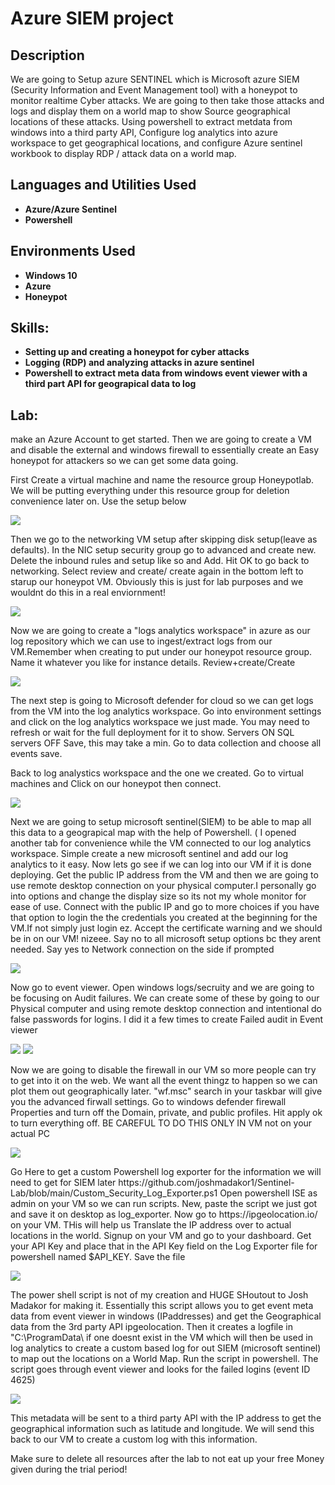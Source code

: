 <h1>Azure SIEM project </h1>

<h2>Description</h2>
We are going to Setup azure SENTINEL which is Microsoft azure SIEM (Security Information and Event Management tool) with a honeypot to monitor realtime Cyber attacks. We are going to then take those attacks and logs and display them on a world map to show Source geographical locations of these attacks. Using powershell to extract metdata  from windows into a third party API, Configure log analytics into azure workspace to get geographical locations, and configure Azure sentinel workbook to display RDP / attack data on a world map.
<br />


<h2>Languages and Utilities Used</h2>

- <b>Azure/Azure Sentinel</b> 
- <b>Powershell</b>

<h2>Environments Used</h2>

- <b>Windows 10</b>
- <b>Azure</b>
- <b>Honeypot</b>

<h2>Skills:</h2> 

- <b>Setting up and creating a honeypot for cyber attacks</b>
- <b>Logging (RDP) and analyzing attacks in azure sentinel</b>
- <b>Powershell to extract meta data from windows event viewer with a third part API for geograpical data to log</b>

<h2>Lab:</h2> 

<p>make an Azure Account to get started. Then we are going to create a VM and disable the external and windows firewall to essentially create an Easy honeypot for attackers so we can get some data going. </p>
<p> First Create a virtual machine  and name the resource group Honeypotlab. We will be putting everything under this resource group for deletion convenience later on. Use the setup below</p> 
<img src="https://imgur.com/knYlKAd.gif"/>

<p>Then we go to the networking VM setup after skipping disk setup(leave as defaults). In the NIC setup security group go to advanced and create new. Delete the inbound rules and setup like so and Add. Hit OK to go back to networking. Select review and create/ create again in the bottom left to starup our honeypot VM. Obviously this is just for lab purposes and we wouldnt do this in a real enviornment!</p>
<img src="https://imgur.com/gIpBSiE.gif"/>
  
<p>Now we are going to create a "logs analytics workspace" in azure as our log repository which we can use to ingest/extract logs from our VM.Remember when creating to put under our honeypot resource group. Name it whatever you like for instance details. Review+create/Create</p>
<img src="https://imgur.com/SHGiWs8.gif"/>

<p>The next step is going to Microsoft defender for cloud so we can get logs from the VM into the log analytics workspace. Go into environment settings and click on the log analytics workspace we just made. You may need to refresh or wait for the full deployment for it to show. Servers ON SQL servers OFF Save, this may take a min. Go to data collection and choose all events save.</p>

<p>Back to log analystics workspace and the one we created. Go to virtual machines and Click on our honeypot then connect.</p>
<img src="https://imgur.com/cU2jMaq.gif"/>

<p>Next we are going to setup microsoft sentinel(SIEM) to be able to map all this data to a geograpical map with the help of Powershell. ( I opened another tab for convenience while the VM connected to our log analytics workspace. Simple create a new microsoft sentinel and add our log analytics to it easy. Now lets go see if we can log into our VM if it is done deploying. Get the public IP address from the VM and then we are going to use remote desktop connection on your physical computer.I personally go into options and change the display size so its not my whole monitor for ease of use. Connect with the public IP and go to more choices if you have that option to login the the credentials you created at the beginning for the VM.If not simply just login ez. Accept the certificate warning and we should be in on our VM! nizeee. Say no to all microsoft setup options bc they arent needed. Say yes to Network connection on the side if prompted</p>
<img src="https://imgur.com/baCywCp.gif"/>

<p>Now go to event viewer. Open windows logs/secruity and we are going to be focusing on Audit failures. We can create some of these by going to our Physical computer and using remote desktop connection and intentional do false passwords for logins. I did it a few times to create Failed audit in Event viewer </p>
<img src="https://imgur.com/LZJ1MJ2.gif"/>
<img src="https://imgur.com/fGkaTA3.gif"/>

<p>Now we are going to disable the firewall in our VM so more people can try to get into it on the web. We want all the event thingz to happen so we can plot them out geographically later. "wf.msc" search in your taskbar will give you the advanced firwall settings. Go to windows defender firewall Properties and turn off the Domain, private, and public profiles. Hit apply ok to turn everything off. BE CAREFUL TO DO THIS ONLY IN VM not on your actual PC </p>
<img src="https://imgur.com/37LlU7I.gif"/>

 <p> Go Here to get a custom Powershell log exporter for the information we will need to get for SIEM later https://github.com/joshmadakor1/Sentinel-Lab/blob/main/Custom_Security_Log_Exporter.ps1 Open powershell ISE as admin on your VM so we can run scripts. New, paste the script we just got and save it on desktop as log_exporter. Now go to https://ipgeolocation.io/ on your VM. THis will help us Translate the IP address over to actual locations in the world. Signup on your VM and go to your dashboard. Get your API Key and place that in the API Key field on the Log Exporter file for powershell named $API_KEY. Save the file  </p> 
<img src="https://imgur.com/Kwqc05A.gif"/>

<p>The power shell script is not of my creation and HUGE SHoutout to Josh Madakor for making it. Essentially this script allows you to get event meta data from event viewer in windows (IPaddresses) and get the Geographical data from the 3rd party API ipgeolocation. Then it creates a logfile in "C:\ProgramData\ if one doesnt exist in the VM which will then be used in log analytics to create a custom based log for out SIEM (microsoft sentinel) to map out the locations on a World Map. Run the script in powershell. The script goes through event viewer and looks for the failed logins (event ID 4625)</p>
<img src="https://imgur.com/kaX8Uhn.gif"/>
  
<p>This metadata will be sent to a third party API with the IP address to get the geographical information such as latitude and longitude. We will send this back to our VM to create a custom log with this information. </p>

<p></p>

<p>Make sure to delete all resources after the lab to not eat up your free Money given during the trial period!</p>

<p></p>
